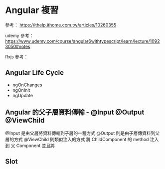 # Angular 複習
參考： https://ithelp.ithome.com.tw/articles/10260355

udemy 參考： https://www.udemy.com/course/angular6withtypescript/learn/lecture/10923050#notes

Rxjs 參考： 

## Angular Life Cycle

- ngOnChanges
- ngOnInit
- ngUpdate

## Angular 的父子層資料傳輸 - @Input @Output @ViewChild
@Input 是由父層將資料傳輸到子層的一種方式
@Output 則是由子層傳資料到父層的方式
@ViewChild 則類似注入的方式 將 ChildComponent 的 method 注入到 父 Component 並且將

## Slot
